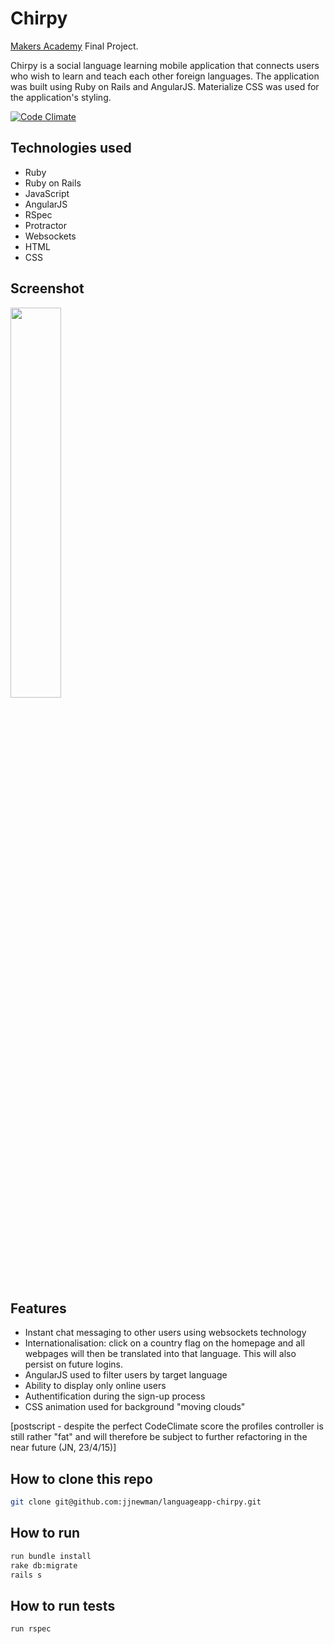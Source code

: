 Chirpy
==========
[Makers Academy](http://www.makersacademy.com) Final Project.

Chirpy is a social language learning mobile application that connects users who wish to learn and teach each other foreign languages. The application was built using Ruby on Rails and AngularJS. Materialize CSS was used for the application's styling.

[![Code Climate](https://codeclimate.com/github/jjnewman/languageapp-chirpy/badges/gpa.svg)](https://codeclimate.com/github/jjnewman/languageapp-chirpy)


Technologies used
----
- Ruby
- Ruby on Rails
- JavaScript
- AngularJS
- RSpec
- Protractor
- Websockets
- HTML
- CSS

Screenshot
---
<div align="left">
        <img width="40%" src="/app/assets/images/chirpy_homepage.png">
</div>

Features
---
- Instant chat messaging to other users using websockets technology
- Internationalisation: click on a country flag on the homepage and all webpages will then be translated into that language. This will also persist on future logins.
- AngularJS used to filter users by target language
- Ability to display only online users
- Authentification during the sign-up process
- CSS animation used for background "moving clouds" 

[postscript - despite the perfect CodeClimate score the profiles controller is still rather "fat" and will therefore be subject to further refactoring in the near future (JN, 23/4/15)]



How to clone this repo
----
```sh
git clone git@github.com:jjnewman/languageapp-chirpy.git
```

How to run
----
```sh
run bundle install
rake db:migrate
rails s
```

How to run tests
----
```sh
run rspec
```
